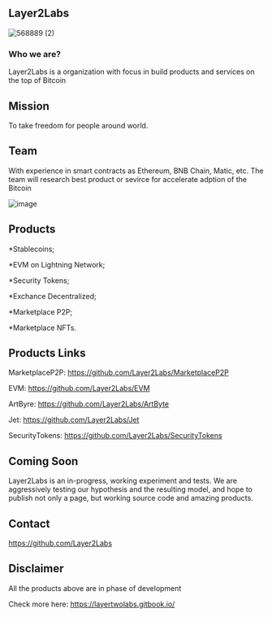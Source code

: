 ## Layer2Labs
![568889 (2)](https://user-images.githubusercontent.com/83122757/160809589-26d2f1b3-0090-4a36-a803-24e3144d44ad.png)

### Who we are? 

Layer2Labs is a organization with focus in build products and services on the top of Bitcoin

## Mission

To take freedom for people around world.

## Team 

With experience in smart contracts as Ethereum, BNB Chain, Matic, etc. The team will research best product or sevirce for accelerate adption of the Bitcoin

![image](https://user-images.githubusercontent.com/83122757/160813808-b03a78f0-6d75-4035-a484-d84cff5a0580.png)

## Products

*Stablecoins;

*EVM on Lightning Network;

*Security Tokens;

*Exchance Decentralized;

*Marketplace P2P;

*Marketplace NFTs.

## Products Links

MarketplaceP2P: https://github.com/Layer2Labs/MarketplaceP2P

EVM: https://github.com/Layer2Labs/EVM

ArtByre: https://github.com/Layer2Labs/ArtByte

Jet: https://github.com/Layer2Labs/Jet

SecurityTokens: https://github.com/Layer2Labs/SecurityTokens


## Coming Soon 

Layer2Labs is an in-progress, working experiment and tests. We are aggressively testing our hypothesis and the resulting model, and hope to publish not only a page, but working source code and amazing products.

## Contact

https://github.com/Layer2Labs

## Disclaimer

All the products above are in phase of development 

Check more here: https://layertwolabs.gitbook.io/
